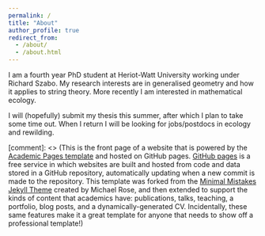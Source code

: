 ```yaml
---
permalink: /
title: "About"
author_profile: true
redirect_from: 
  - /about/
  - /about.html
---
```

I am a fourth year PhD student at Heriot-Watt University working under Richard Szabo. My research interests are in generalised geometry and how it applies to string theory. More recently I am interested in mathematical ecology.

I will (hopefully) submit my thesis this summer, after which I plan to take some time out. When I return I will be looking for jobs/postdocs in ecology and rewilding.

[comment]: <> (This is the front page of a website that is powered by the [Academic Pages template](https://github.com/academicpages/academicpages.github.io) and hosted on GitHub pages. [GitHub pages](https://pages.github.com) is a free service in which websites are built and hosted from code and data stored in a GitHub repository, automatically updating when a new commit is made to the repository. This template was forked from the [Minimal Mistakes Jekyll Theme](https://mmistakes.github.io/minimal-mistakes/) created by Michael Rose, and then extended to support the kinds of content that academics have: publications, talks, teaching, a portfolio, blog posts, and a dynamically-generated CV. Incidentally, these same features make it a great template for anyone that needs to show off a professional template!)
